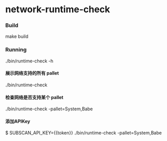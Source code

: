 # network-runtime-check

### Build 
make build

### Running
./bin/runtime-check -h

#### 展示网络支持的所有 pallet
./bin/runtime-check

#### 检查网络是否支持某个 pallet
./bin/runtime-check -pallet=System,Babe

#### 添加APIKey
$ SUBSCAN_API_KEY={{token}} ./bin/runtime-check -pallet=System,Babe
